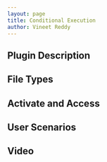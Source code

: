 ```yaml
---
layout: page
title: Conditional Execution
author: Vineet Reddy
---
```


## Plugin Description



## File Types



## Activate and Access



## User Scenarios



## Video